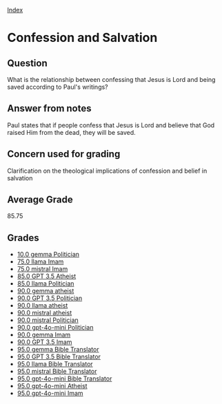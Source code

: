
[Index](../index.md)
# Confession and Salvation
## Question
What is the relationship between confessing that Jesus is Lord and being saved according to Paul's writings?

## Answer from notes
Paul states that if people confess that Jesus is Lord and believe that God raised Him from the dead, they will be saved.

## Concern used for grading
Clarification on the theological implications of confession and belief in salvation

## Average Grade
85.75

## Grades
 * [10.0 gemma Politician](../answers/gemma_Politician/Confession_and_Salvation.md)
 * [75.0 llama Imam](../answers/llama_Imam/Confession_and_Salvation.md)
 * [75.0 mistral Imam](../answers/mistral_Imam/Confession_and_Salvation.md)
 * [85.0 GPT 3.5 Atheist](../answers/GPT_3.5_Atheist/Confession_and_Salvation.md)
 * [85.0 llama Politician](../answers/llama_Politician/Confession_and_Salvation.md)
 * [90.0 gemma atheist](../answers/gemma_atheist/Confession_and_Salvation.md)
 * [90.0 GPT 3.5 Politician](../answers/GPT_3.5_Politician/Confession_and_Salvation.md)
 * [90.0 llama atheist](../answers/llama_atheist/Confession_and_Salvation.md)
 * [90.0 mistral atheist](../answers/mistral_atheist/Confession_and_Salvation.md)
 * [90.0 mistral Politician](../answers/mistral_Politician/Confession_and_Salvation.md)
 * [90.0 gpt-4o-mini Politician](../answers/gpt-4o-mini_Politician/Confession_and_Salvation.md)
 * [90.0 gemma Imam](../answers/gemma_Imam/Confession_and_Salvation.md)
 * [90.0 GPT 3.5 Imam](../answers/GPT_3.5_Imam/Confession_and_Salvation.md)
 * [95.0 gemma Bible Translator](../answers/gemma_Bible_Translator/Confession_and_Salvation.md)
 * [95.0 GPT 3.5 Bible Translator](../answers/GPT_3.5_Bible_Translator/Confession_and_Salvation.md)
 * [95.0 llama Bible Translator](../answers/llama_Bible_Translator/Confession_and_Salvation.md)
 * [95.0 mistral Bible Translator](../answers/mistral_Bible_Translator/Confession_and_Salvation.md)
 * [95.0 gpt-4o-mini Bible Translator](../answers/gpt-4o-mini_Bible_Translator/Confession_and_Salvation.md)
 * [95.0 gpt-4o-mini Atheist](../answers/gpt-4o-mini_Atheist/Confession_and_Salvation.md)
 * [95.0 gpt-4o-mini Imam](../answers/gpt-4o-mini_Imam/Confession_and_Salvation.md)

